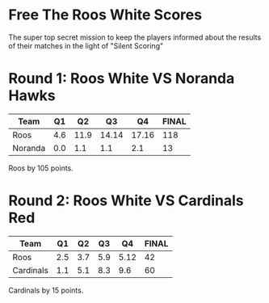 # Free The Roos White Scores

The super top secret mission to keep the players informed about the results of their matches in the light of "Silent Scoring"

# Round 1: Roos White VS Noranda Hawks
| Team   |   Q1   |   Q2   |   Q3   |   Q4   |  FINAL  |
|--------|--------|--------|--------|--------|--------|
| Roos   |  4.6   |  11.9  |  14.14 |  17.16 |   118  |
| Noranda|  0.0   |  1.1   |  1.1   |  2.1   |   13   |

Roos by 105 points.

# Round 2: Roos White VS Cardinals Red
| Team      |   Q1   |   Q2   |   Q3   |   Q4   |  FINAL  |
|-----------|--------|--------|--------|--------|--------|
| Roos      |  2.5   |  3.7   |  5.9   |  5.12  |   42   |
| Cardinals |  1.1   |  5.1   |  8.3   |  9.6   |   60   |

Cardinals by 15 points.

